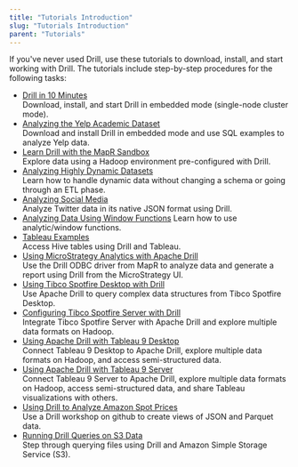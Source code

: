 ```yaml
---
title: "Tutorials Introduction"
slug: "Tutorials Introduction"
parent: "Tutorials"
---
```

If you've never used Drill, use these tutorials to download, install, and start working with Drill. The tutorials include step-by-step procedures for the following tasks:

* [Drill in 10 Minutes]({{site.baseurl}}/docs/drill-in-10-minutes)  
  Download, install, and start Drill in embedded mode (single-node cluster mode).  
* [Analyzing the Yelp Academic Dataset]({{site.baseurl}}/docs/analyzing-the-yelp-academic-dataset)  
  Download and install Drill in embedded mode and use SQL examples to analyze Yelp data.  
* [Learn Drill with the MapR Sandbox]({{site.baseurl}}/docs/about-the-mapr-sandbox)  
  Explore data using a Hadoop environment pre-configured with Drill.  
* [Analyzing Highly Dynamic Datasets]({{site.baseurl}}/docs/analyzing-highly-dynamic-datasets)  
  Learn how to handle dynamic data without changing a schema or going through an ETL phase.
* [Analyzing Social Media]({{site.baseurl}}/docs/analyzing-social-media)  
  Analyze Twitter data in its native JSON format using Drill.  
* [Analyzing Data Using Window Functions]({{site.baseurl}}/docs/analyzing-data-using-window-functions)
  Learn how to use analytic/window functions. 
* [Tableau Examples]({{site.baseurl}}/docs/tableau-examples)  
  Access Hive tables using Drill and Tableau.  
* [Using MicroStrategy Analytics with Apache Drill]({{site.baseurl}}/docs/using-microstrategy-analytics-with-apache-drill/)  
  Use the Drill ODBC driver from MapR to analyze data and generate a report using Drill from the MicroStrategy UI.  
* [Using Tibco Spotfire Desktop with Drill]({{site.baseurl}}/docs/using-tibco-spotfire-desktop-with-drill/)  
  Use Apache Drill to query complex data structures from Tibco Spotfire Desktop.
* [Configuring Tibco Spotfire Server with Drill]({{site.baseurl}}/docs/configuring-tibco-spotfire-server-with-drill)  
  Integrate Tibco Spotfire Server with Apache Drill and explore multiple data formats on Hadoop.  
* [Using Apache Drill with Tableau 9 Desktop]({{site.baseurl}}/docs/using-apache-drill-with-tableau-9-desktop)  
  Connect Tableau 9 Desktop to Apache Drill, explore multiple data formats on Hadoop, and access semi-structured data.  
* [Using Apache Drill with Tableau 9 Server]({{site.baseurl}}/docs/using-apache-drill-with-tableau-9-server)  
  Connect Tableau 9 Server to Apache Drill, explore multiple data formats on Hadoop, access semi-structured data, and share Tableau visualizations with others.  
* [Using Drill to Analyze Amazon Spot Prices](https://github.com/vicenteg/spot-price-history/#drill-workshop---amazon-spot-prices)  
  Use a Drill workshop on github to create views of JSON and Parquet data.  
* [Running Drill Queries on S3 Data](http://drill.apache.org/blog/2014/12/09/running-sql-queries-on-amazon-s3/)  
  Step through querying files using Drill and Amazon Simple Storage Service (S3).  


